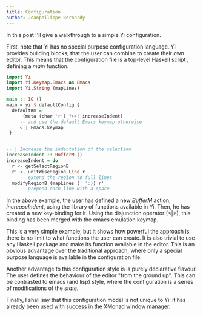 ```yaml
---
title: Configuration
author: Jeanphilippe Bernardy
---
```


In this post I'll give a walkthrough to a simple Yi configuration.

First, note that Yi has no special purpose configuration language.
Yi provides building blocks, that the user can combine to create their
own editor. This means that the configuration file is a top-level Haskell script
, defining a _main_ function.

~~~ haskell
import Yi
import Yi.Keymap.Emacs as Emacs
import Yi.String (mapLines)

main :: IO ()
main = yi $ defaultConfig {
  defaultKm =
      (meta (char 'r') ?>>! increaseIndent)
     -- and use the default Emacs keymap otherwise
     <|| Emacs.keymap
 }


-- | Increase the indentation of the selection
increaseIndent :: BufferM ()
increaseIndent = do
  r <- getSelectRegionB
  r' <- unitWiseRegion Line r
     -- extend the region to full lines
  modifyRegionB (mapLines (' ':)) r'
     -- prepend each line with a space

~~~


In the above example, the user has defined a new _BufferM_ action,
_increaseIndent_, using the library of functions available in Yi. Then, he
has created a new key-binding for it. Using the disjunction operator (<|>), this
binding has been merged with the emacs emulation keymap.

This is a very simple example, but it shows how powerful the approach is: there
is no limit to what functions the user can create. It is also trivial to use any
Haskell package and make its function available in the editor. This is an
obvious advantage over the traditional approach, where only a special purpose
language is available in the configuration file.

Another advantage to this configuration style is is purely declarative flavour.
The user defines the behaviour of the editor "from the ground up". This can be
contrasted to emacs (and lisp) style, where the configuration is a series of
modifications of the _state_.

Finally, I shall say that this configuration model is not unique to Yi: it has
already been used with success in the XMonad window manager.
